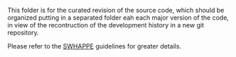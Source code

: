 This folder is for the curated revision of the source code, which should be organized putting in a separated folder eah each major version of the code, in view of the recontruction of the development history in a new git repository.

Please refer to the [SWHAPPE](https://github.com/Unipisa/SWHAPPE) guidelines for greater details. 
